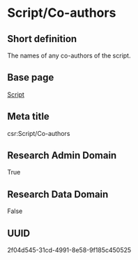 # Script/Co-authors
## Short definition
The names of any co-authors of the script.
## Base page
[Script](https://github.com/EuroCRIS/CASRAI-Dictionairies/blob/main/Objects/Script.md)
## Meta title
csr:Script/Co-authors
## Research Admin Domain
True
## Research Data Domain
False
## UUID
2f04d545-31cd-4991-8e58-9f185c450525
